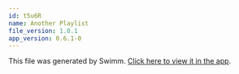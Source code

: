 ```yaml
---
id: t5u6R
name: Another Playlist
file_version: 1.0.1
app_version: 0.6.1-0
---
```


This file was generated by Swimm. [Click here to view it in the app](http://localhost:5000/#/repos/Z2l0aHViJTNBJTNBc3ItZXh0ZW5zaW9uJTNBJTNBZG91ZWs=/docs/t5u6R).